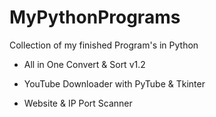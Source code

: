 # MyPythonPrograms
Collection of my finished Program's in Python

- All in One Convert & Sort v1.2

- YouTube Downloader with PyTube & Tkinter

- Website & IP Port Scanner
